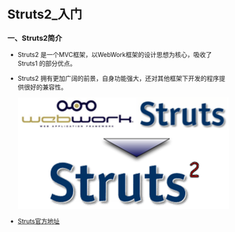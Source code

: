 # Struts2_入门

### 一、Struts2简介

* Struts2 是一个MVC框架，以WebWork框架的设计思想为核心，吸收了Struts1 的部分优点。

* Struts2 拥有更加广阔的前景，自身功能强大，还对其他框架下开发的程序提供很好的兼容性。

    <div align="center"><img src="./img/Struts2.png"/></div>

* [Struts官方地址](http://struts.apache.org)























